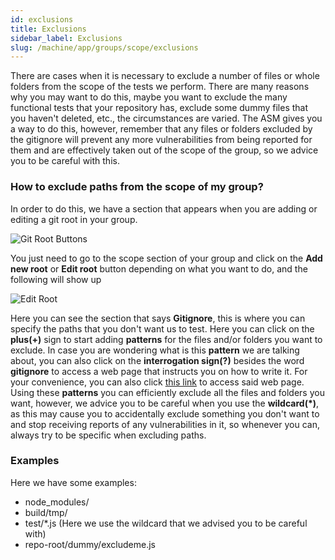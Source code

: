 ```yaml
---
id: exclusions
title: Exclusions
sidebar_label: Exclusions
slug: /machine/app/groups/scope/exclusions
---
```


There are cases
when it is necessary
to exclude a number of files
or whole folders
from the scope
of the tests we perform.
There are many reasons
why you may want to do this,
maybe you want to exclude
the many functional tests
that your repository has,
exclude some dummy files
that you haven't deleted,
etc.,
the circumstances are varied.
The ASM gives you a way to do this,
however,
remember that any files or folders
excluded by the gitignore
will prevent any more vulnerabilities
from being reported for them
and are effectively taken out
of the scope of the group,
so we advice you
to be careful with this.

### How to exclude paths from the scope of my group?
In order to do this,
we have a section
that appears
when you are adding or editing
a git root in your group.

![Git Root Buttons](https://res.cloudinary.com/fluid-attacks/image/upload/v1622211880/docs/web/groups/scope/git_root_buttons_pviqnf.webp)

You just need to go
to the scope section of your group
and click on the **Add new root**
or **Edit root** button
depending on what you want to do,
and the following will show up

![Edit Root](https://res.cloudinary.com/fluid-attacks/image/upload/v1622211880/docs/web/groups/scope/edit_root_whbob4.webp)

Here you can see
the section that says **Gitignore**,
this is where you can specify
the paths that you don't want us to test.
Here you can click
on the **plus(+)** sign
to start adding **patterns**
for the files and/or folders
you want to exclude.
In case you are wondering
what is this **pattern**
we are talking about,
you can also click
on the **interrogation sign(?)**
besides the word **gitignore**
to access a web page
that instructs you on how to write it.
For your convenience,
you can also click
[this link](https://mirrors.edge.kernel.org/pub/software/scm/git/docs/gitignore.html#_pattern_format)
to access said web page.
Using these **patterns**
you can efficiently exclude
all the files and folders you want,
however,
we advice you to be careful
when you use the **wildcard(*)**,
as this may cause you to accidentally exclude
something you don't want to
and stop receiving reports
of any vulnerabilities in it,
so whenever you can,
always try to be specific
when excluding paths.

### Examples

Here we have some examples:

- node_modules/
- build/tmp/
- test/*.js (Here we use the wildcard that we advised you to be careful with)
- repo-root/dummy/excludeme.js
